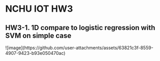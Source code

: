 <h1> NCHU IOT HW3 </h1>

<h2> HW3-1. 1D compare to  logistic regression with SVM on simple case </h2>
![image](https://github.com/user-attachments/assets/63821c3f-8559-4907-9423-b93e050470ac)
